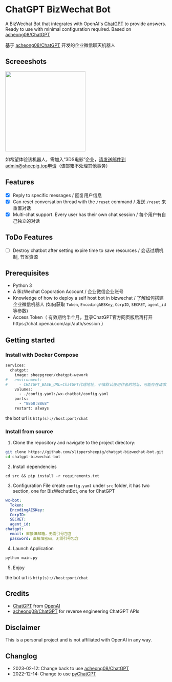 # ChatGPT BizWechat Bot
A BizWechat Bot that integrates with OpenAI's [ChatGPT](https://openai.com/blog/chatgpt/) to provide answers. Ready to use with minimal configuration required. Based on [acheong08/ChatGPT](https://github.com/acheong08/ChatGPT) 

基于 [acheong08/ChatGPT](https://github.com/acheong08/ChatGPT) 开发的企业微信聊天机器人

## Screeeshots
<img src="https://user-images.githubusercontent.com/4464307/206640973-a9790f2f-2452-4edc-b82f-e37bfface7dd.png" width="250"/>

如希望体验该机器人，需加入“3DS电影”企业，请发送邮件到admin@sheepig.top申请（该邮箱不处理其他事务）

## Features
- [x] Reply to specific messages / 回复用户信息
- [x] Can reset conversation thread with the `/reset` command / 发送 `/reset` 来重置对话
- [x] Multi-chat support. Every user has their own chat session / 每个用户有自己独立的对话

## ToDo Features
- [ ] Destroy chatbot after setting expire time to save resources / 会话过期机制, 节省资源

## Prerequisites
- Python 3
- A BizWechat Coporation Account / 企业微信企业账号
- Knowledge of how to deploy a self host bot in bizwechat / 了解如何搭建企业微信机器人 (如何获取 `Token`, `EncodingAESKey`, `CorpID`, `SECRET`, `agent_id` 等参数)
- Access Token（ 有效期约半个月，登录ChatGPT官方网页版后再打开https://chat.openai.com/api/auth/session ）

## Getting started

### Install with Docker Compose
```bash
services:
  chatgpt:
    image: sheepgreen/chatgpt-wework
#   environment:
#     - CHATGPT_BASE_URL=ChatGPT代理地址，不填默认使用作者的地址，可能存在请求频率等限制
    volumes:
      - ./config.yaml:/wx-chatbot/config.yaml
    ports:
      - "8868:8868"
    restart: always
```

the bot url is `http(s)://host:port/chat`

### Install from source
1. Clone the repository and navigate to the project directory:

```bash
git clone https://github.com/slippersheepig/chatgpt-bizwechat-bot.git
cd chatgpt-bizwechat-bot
```

2. Install dependencies
```
cd src && pip install -r requirements.txt
```

3. Configuration File
create `config.yaml` under `src` folder, it has two section, one for BizWechatBot, one for ChatGPT
```yaml
wx-bot:
  Token: 
  EncodingAESKey: 
  CorpID: 
  SECRET: 
  agent_id: 
chatgpt: 
  email: 直接填邮箱，无需引号包含
  password: 直接填密码，无需引号包含
```

4. Launch Application
```python
python main.py
```

5. Enjoy

the bot url is `http(s)://host:port/chat`

## Credits
- [ChatGPT](https://chat.openai.com/chat) from [OpenAI](https://openai.com)
- [acheong08/ChatGPT](https://github.com/acheong08/ChatGPT) for reverse engineering ChatGPT APIs

## Disclaimer
This is a personal project and is not affiliated with OpenAI in any way.

## Changlog
- 2023-02-12: Change back to use [acheong08/ChatGPT](https://github.com/acheong08/ChatGPT) 
- 2022-12-14: Change to use [pyChatGPT](https://github.com/terry3041/pyChatGPT)
